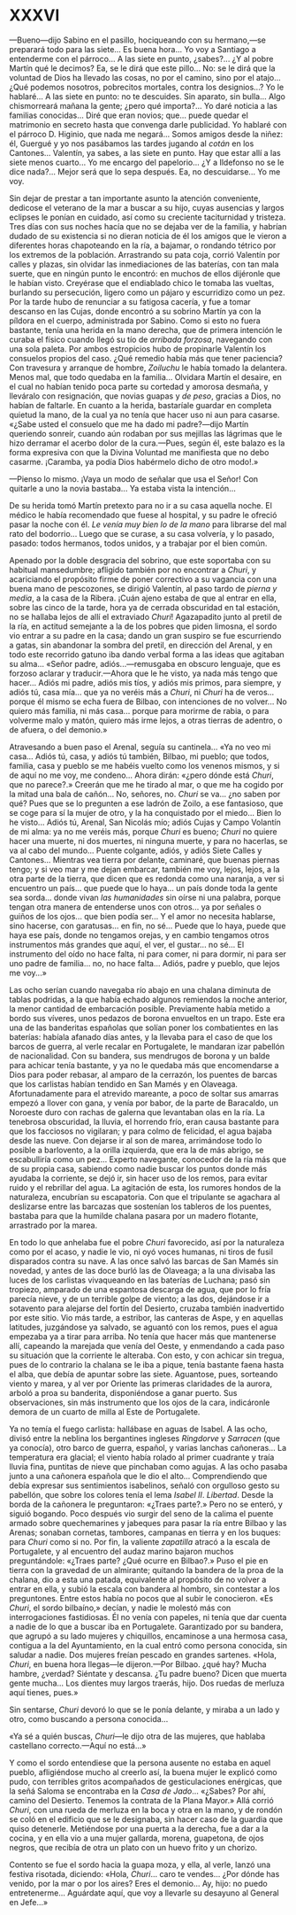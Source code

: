 # XXXVI

—Bueno—dijo Sabino en el pasillo, hociqueando con su hermano,—se preparará todo
para las siete... Es buena hora... Yo voy a Santiago a entenderme con el
párroco... A las siete en punto, ¿sabes?... ¿Y al pobre Martín qué le decimos?
Ea, se le dirá que este pillo... No: se le dirá que la voluntad de Dios ha
llevado las cosas, no por el camino, sino por el atajo... ¿Qué podemos
nosotros, pobrecitos mortales, contra los designios...? Yo le hablaré... A las
siete en punto: no te descuides. Sin aparato, sin bulla... Algo chismorreará
mañana la gente; ¿pero qué importa?... Yo daré noticia a las familias
conocidas... Diré que eran novios; que... puede quedar el matrimonio en secreto
hasta que convenga darle publicidad. Yo hablaré con el párroco D. Higinio, que
nada me negará... Somos amigos desde la niñez: él, Guergué y yo nos pasábamos
las tardes jugando al *cotán* en los Cantones... Valentín, ya sabes, a las
siete en punto. Hay que estar allí a las siete menos cuarto... Yo me encargo
del papelorio... ¿Y a Ildefonso no se le dice nada?... Mejor será que lo sepa
después. Ea, no descuidarse... Yo me voy.

Sin dejar de prestar a tan importante asunto la atención conveniente, dedicose
el veterano de la mar a buscar a su hijo, cuyas ausencias y largos eclipses le
ponían en cuidado, así como su creciente taciturnidad y tristeza. Tres días con
sus noches hacía que no se dejaba ver de la familia, y habrían dudado de su
existencia si no dieran noticia de él los amigos que le vieron a diferentes
horas chapoteando en la ría, a bajamar, o rondando tétrico por los extremos de
la población. Arrastrando su pata coja, corrió Valentín por calles y plazas,
sin olvidar las inmediaciones de las baterías, con tan mala suerte, que en
ningún punto le encontró: en muchos de ellos dijéronle que le habían visto.
Creyérase que el endiablado chico le tomaba las vueltas, burlando su
persecución, ligero como un pájaro y escurridizo como un pez. Por la tarde hubo
de renunciar a su fatigosa cacería, y fue a tomar descanso en las Cujas, donde
encontró a su sobrino Martín ya con la píldora en el cuerpo, administrada por
Sabino. Como si esto no fuera bastante, tenía una herida en la mano derecha,
que de primera intención le curaba el físico cuando llegó su tío de *arribada
forzosa*, navegando con una sola paleta. Por ambos estropicios hubo de
propinarle Valentín los consuelos propios del caso. ¿Qué remedio había más que
tener paciencia? Con travesura y arranque de hombre, *Zoiluchu* le había tomado
la delantera. Menos mal, que todo quedaba en la familia... Olvidara Martín el
desaire, en el cual no habían tenido poca parte su cortedad y amorosa desmaña,
y lleváralo con resignación, que novias guapas y *de peso*, gracias a Dios, no
habían de faltarle. En cuanto a la herida, bastaríale guardar en completa
quietud la mano, de la cual ya no tenía que hacer uso ni aun para casarse.
«¿Sabe usted el consuelo que me ha dado mi padre?—dijo Martín queriendo
sonreír, cuando aún rodaban por sus mejillas las lágrimas que le hizo derramar
el acerbo dolor de la cura.—Pues, según él, este balazo es la forma expresiva
con que la Divina Voluntad me manifiesta que no debo casarme. ¡Caramba, ya
podía Dios habérmelo dicho de otro modo!.»

—Pienso lo mismo. ¡Vaya un modo de señalar que usa el Señor! Con quitarle a uno
la novia bastaba... Ya estaba vista la intención...

De su herida tomó Martín pretexto para no ir a su casa aquella noche. El médico
le había recomendado que fuese al hospital, y su padre le ofreció pasar la
noche con él. *Le venía muy bien lo de la mano* para librarse del mal rato del
bodorrio... Luego que se curase, a su casa volvería, y lo pasado, pasado: todos
hermanos, todos unidos, y a trabajar por el bien común.

Apenado por la doble desgracia del sobrino, que este soportaba con su habitual
mansedumbre; afligido también por no encontrar a *Churi*, y acariciando el
propósito firme de poner correctivo a su vagancia con una buena mano de
pescozones, se dirigió Valentín, al paso tardo de *pierna y media*, a la casa
de la Ribera. ¡Cuán ajeno estaba de que al entrar en ella, sobre las cinco de
la tarde, hora ya de cerrada obscuridad en tal estación, no se hallaba lejos de
allí el extraviado *Churi*! Agazapadito junto al pretil de la ría, en actitud
semejante a la de los pobres que piden limosna, el sordo vio entrar a su padre
en la casa; dando un gran suspiro se fue escurriendo a gatas, sin abandonar la
sombra del pretil, en dirección del Arenal, y en todo este recorrido gatuno iba
dando verbal forma a las ideas que agitaban su alma... «Señor padre,
adiós...—remusgaba en obscuro lenguaje, que es forzoso aclarar
y traducir.—Ahora que le he visto, ya nada más tengo que hacer... Adiós mi
padre, adiós mis tíos, y adiós mis primos, para siempre, y adiós tú, casa
mía... que ya no veréis más a *Churi*, ni *Churi* ha de veros... porque él
mismo se echa fuera de Bilbao, con intenciones de no volver... No quiero más
familia, ni más casa... porque para morirme de rabia, o para volverme malo
y matón, quiero más irme lejos, a otras tierras de adentro, o de afuera, o del
demonio.»

Atravesando a buen paso el Arenal, seguía su cantinela... «Ya no veo mi casa...
Adiós tú, casa, y adiós tú también, Bilbao, mi pueblo; que todos, familia, casa
y pueblo se me habéis vuelto como los venenos mismos, y si de aquí no me voy,
me condeno... Ahora dirán: «¿pero dónde está *Churi*, que no parece?.» Creerán
que me he tirado al mar, o que me ha cogido por la mitad una bala de cañón...
No, señores, no. *Churi* se va... ¿no saben por qué? Pues que se lo pregunten
a ese ladrón de Zoilo, a ese fantasioso, que se coge para sí la mujer de otro,
y la ha conquistado por el miedo... Bien lo he visto... Adiós tú, Arenal, San
Nicolás mío; adiós Cujas y Campo Volantín de mi alma: ya no me veréis más,
porque *Churi* es bueno; *Churi* no quiere hacer una muerte, ni dos muertes, ni
ninguna muerte, y para no hacerlas, se va al cabo del mundo... Puente colgante,
adiós, y adiós Siete Calles y Cantones... Mientras vea tierra por delante,
caminaré, que buenas piernas tengo; y si veo mar y me dejan embarcar, también
me voy, lejos, lejos, a la otra parte de la tierra, que dicen que es redonda
como una naranja, a ver si encuentro un país... que puede que lo haya... un
país donde toda la gente sea sorda... donde vivan *las humanidades* sin oírse
ni una palabra, porque tengan otra manera de entenderse unos con otros... ya
por señales o guiños de los ojos... que bien podía ser... Y el amor no necesita
hablarse, sino hacerse, con garatusas... en fin, no sé... Puede que lo haya,
puede que haya ese país, donde no tengamos orejas, y en cambio tengamos otros
instrumentos más grandes que aquí, el ver, el gustar... no sé... El instrumento
del oído no hace falta, ni para comer, ni para dormir, ni para ser uno padre de
familia... no, no hace falta... Adiós, padre y pueblo, que lejos me voy...»

Las ocho serían cuando navegaba río abajo en una chalana diminuta de tablas
podridas, a la que había echado algunos remiendos la noche anterior, la menor
cantidad de embarcación posible. Previamente había metido a bordo sus víveres,
unos pedazos de borona envueltos en un trapo. Este era una de las banderitas
españolas que solían poner los combatientes en las baterías: habíala afanado
días antes, y la llevaba para el caso de que los barcos de guerra, al verle
recalar en Portugalete, le mandaran izar pabellón de nacionalidad. Con su
bandera, sus mendrugos de borona y un balde para achicar tenía bastante, y ya
no le quedaba más que encomendarse a Dios para poder rebasar, al amparo de la
cerrazón, los puentes de barcas que los carlistas habían tendido en San Mamés
y en Olaveaga. Afortunadamente para el atrevido mareante, a poco de soltar sus
amarras empezó a llover con gana, y venía por babor, de la parte de Baracaldo,
un Noroeste duro con rachas de galerna que levantaban olas en la ría. La
tenebrosa obscuridad, la lluvia, el horrendo frío, eran causa bastante para que
los facciosos no vigilaran; y para colmo de felicidad, el agua bajaba desde las
nueve. Con dejarse ir al son de marea, arrimándose todo lo posible
a barlovento, a la orilla izquierda, que era la de más abrigo, se escabulliría
como un pez... Experto navegante, conocedor de la ría más que de su propia
casa, sabiendo como nadie buscar los puntos donde más ayudaba la corriente, se
dejó ir, sin hacer uso de los remos, para evitar ruido y el rebrillar del agua.
La agitación de esta, los rumores hondos de la naturaleza, encubrían su
escapatoria. Con que el tripulante se agachara al deslizarse entre las barcazas
que sostenían los tableros de los puentes, bastaba para que la humilde chalana
pasara por un madero flotante, arrastrado por la marea.

En todo lo que anhelaba fue el pobre *Churi* favorecido, así por la naturaleza
como por el acaso, y nadie le vio, ni oyó voces humanas, ni tiros de fusil
disparados contra su nave. A las once salvó las barcas de San Mamés sin
novedad, y antes de las doce burló las de Olaveaga; a la una divisaba las luces
de los carlistas vivaqueando en las baterías de Luchana; pasó sin tropiezo,
amparado de una espantosa descarga de agua, que por lo fría parecía nieve, y de
un terrible golpe de viento; a las dos, dejándose ir a sotavento para alejarse
del fortín del Desierto, cruzaba también inadvertido por este sitio. Vio más
tarde, a estribor, las canteras de Aspe, y en aquellas latitudes, juzgándose ya
salvado, se aguantó con los remos, pues el agua empezaba ya a tirar para
arriba. No tenía que hacer más que mantenerse allí, capeando la marejada que
venía del Oeste, y enmendando a cada paso su situación que la corriente le
alteraba. Con esto, y con achicar sin tregua, pues de lo contrario la chalana
se le iba a pique, tenía bastante faena hasta el alba, que debía de apuntar
sobre las siete. Aguantose, pues, sorteando viento y marea, y al ver por
Oriente las primeras claridades de la aurora, arboló a proa su banderita,
disponiéndose a ganar puerto. Sus observaciones, sin más instrumento que los
ojos de la cara, indicáronle demora de un cuarto de milla al Este de
Portugalete.

Ya no temía el fuego carlista: hallábase en aguas de Isabel. A las ocho, divisó
entre la neblina los bergantines ingleses *Ringdorve* y *Sarracen* (que ya
conocía), otro barco de guerra, español, y varias lanchas cañoneras... La
temperatura era glacial; el viento había rolado al primer cuadrante y traía
lluvia fina, puntitas de nieve que pinchaban como agujas. A las ocho pasaba
junto a una cañonera española que le dio el alto... Comprendiendo que debía
expresar sus sentimientos isabelinos, señaló con orgulloso gesto su pabellón,
que sobre los colores tenía el lema *Isabel II*. *Libertad*. Desde la borda de
la cañonera le preguntaron: «¿Traes parte?.» Pero no se enteró, y siguió
bogando. Poco después vio surgir del seno de la calima el puente armado sobre
quechemarines y jabeques para pasar la ría entre Bilbao y las Arenas; sonaban
cornetas, tambores, campanas en tierra y en los buques: para *Churi* como si
no. Por fin, la valiente *zapatilla* atracó a la escala de Portugalete, y al
encuentro del audaz marino bajaron muchos preguntándole: «¿Traes parte? ¿Qué
ocurre en Bilbao?.» Puso el pie en tierra con la gravedad de un almirante;
quitando la bandera de la proa de la chalana, dio a esta una patada,
equivalente al propósito de no volver a entrar en ella, y subió la escala con
bandera al hombro, sin contestar a los preguntones. Entre estos había no pocos
que al subir le conocieron. «Es *Churi*, el sordo bilbaíno,» decían, y nadie le
molestó más con interrogaciones fastidiosas. Él no venía con papeles, ni tenía
que dar cuenta a nadie de lo que a buscar iba en Portugalete. Garantizado por
su bandera, que agrupó a su lado mujeres y chiquillos, encaminose a una hermosa
casa, contigua a la del Ayuntamiento, en la cual entró como persona conocida,
sin saludar a nadie. Dos mujeres freían pescado en grandes sartenes. «Hola,
*Churi*, en buena hora llegas—le dijeron.—Por Bilbao. ¿qué hay? Mucha hambre,
¿verdad? Siéntate y descansa. ¿Tu padre bueno? Dicen que muerta gente mucha...
Los dientes muy largos traerás, hijo. Dos ruedas de merluza aquí tienes, pues.»

Sin sentarse, *Churi* devoró lo que se le ponía delante, y miraba a un lado
y otro, como buscando a persona conocida...

«Ya sé a quién buscas, *Churi*—le dijo otra de las mujeres, que hablaba
castellano correcto.—Aquí no está...»

Y como el sordo entendiese que la persona ausente no estaba en aquel pueblo,
afligiéndose mucho al creerlo así, la buena mujer le explicó como pudo, con
terribles gritos acompañados de gesticulaciones enérgicas, que la señá Saloma
se encontraba en la *Casa de Jado*... «¿Sabes? Por ahí, camino del Desierto.
Tenemos la contrata de la Plana Mayor.» Allá corrió *Churi*, con una rueda de
merluza en la boca y otra en la mano, y de rondón se coló en el edificio que se
le designaba, sin hacer caso de la guardia que quiso detenerle. Metiéndose por
una puerta a la derecha, fue a dar a la cocina, y en ella vio a una mujer
gallarda, morena, guapetona, de ojos negros, que recibía de otra un plato con
un huevo frito y un chorizo.

Contento se fue el sordo hacia la guapa moza, y ella, al verle, lanzó una
festiva risotada, diciendo: «Hola, *Churi*... caro te vendes... ¿Por dónde has
venido, por la mar o por los aires? Eres el demonio... Ay, hijo: no puedo
entretenerme... Aguárdate aquí, que voy a llevarle su desayuno al General en
Jefe...»
